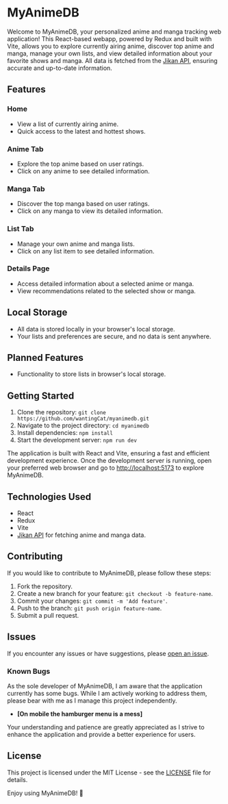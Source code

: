 # MyAnimeDB

Welcome to MyAnimeDB, your personalized anime and manga tracking web application! This React-based webapp, powered by Redux and built with Vite, allows you to explore currently airing anime, discover top anime and manga, manage your own lists, and view detailed information about your favorite shows and manga. All data is fetched from the [Jikan API](https://jikan.moe/), ensuring accurate and up-to-date information.

## Features

### Home
- View a list of currently airing anime.
- Quick access to the latest and hottest shows.

### Anime Tab
- Explore the top anime based on user ratings.
- Click on any anime to see detailed information.

### Manga Tab
- Discover the top manga based on user ratings.
- Click on any manga to view its detailed information.

### List Tab
- Manage your own anime and manga lists.
- Click on any list item to see detailed information.

### Details Page
- Access detailed information about a selected anime or manga.
- View recommendations related to the selected show or manga.

## Local Storage
- All data is stored locally in your browser's local storage.
- Your lists and preferences are secure, and no data is sent anywhere.

## Planned Features
- Functionality to store lists in browser's local storage.

## Getting Started
1. Clone the repository: `git clone https://github.com/wantingCat/myanimedb.git`
2. Navigate to the project directory: `cd myanimedb`
3. Install dependencies: `npm install`
4. Start the development server: `npm run dev`

The application is built with React and Vite, ensuring a fast and efficient development experience. Once the development server is running, open your preferred web browser and go to [http://localhost:5173](http://localhost:5173) to explore MyAnimeDB.

## Technologies Used
- React
- Redux
- Vite
- [Jikan API](https://jikan.moe/) for fetching anime and manga data.

## Contributing
If you would like to contribute to MyAnimeDB, please follow these steps:
1. Fork the repository.
2. Create a new branch for your feature: `git checkout -b feature-name`.
3. Commit your changes: `git commit -m 'Add feature'`.
4. Push to the branch: `git push origin feature-name`.
5. Submit a pull request.

## Issues

If you encounter any issues or have suggestions, please [open an issue](https://github.com/wantingCat/myanimedb/issues).

### Known Bugs
As the sole developer of MyAnimeDB, I am aware that the application currently has some bugs. While I am actively working to address them, please bear with me as I manage this project independently.

- **[On mobile the hamburger menu is a mess]**

Your understanding and patience are greatly appreciated as I strive to enhance the application and provide a better experience for users.

## License
This project is licensed under the MIT License - see the [LICENSE](LICENSE) file for details.

Enjoy using MyAnimeDB! 🌟
